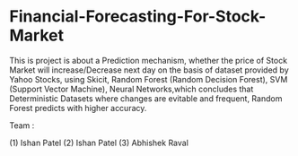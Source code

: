 # Financial-Forecasting-For-Stock-Market
This is project is about  a Prediction mechanism, whether the price of Stock Market will increase/Decrease next day on the basis of
dataset provided by Yahoo Stocks, using Skicit, Random Forest (Random Decision Forest), SVM (Support Vector Machine),
Neural Networks,which concludes that Deterministic Datasets where changes are evitable and frequent,
Random Forest predicts with higher accuracy.

Team : 

(1) Ishan Patel (2) Ishan Patel (3) Abhishek Raval
